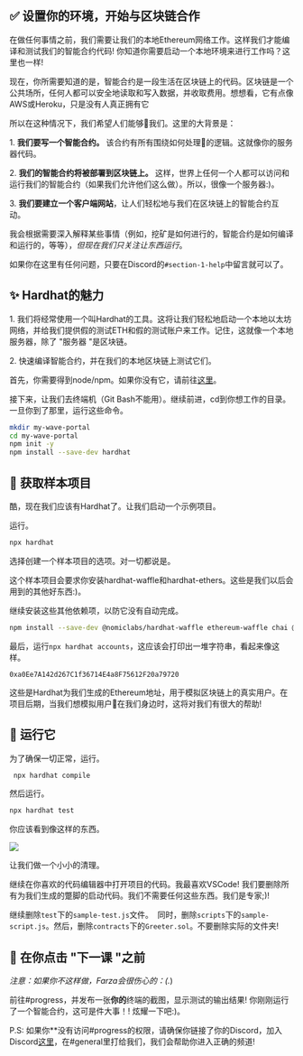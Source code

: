 ✅ 设置你的环境，开始与区块链合作
---------------------------------------------------

在做任何事情之前，我们需要让我们的本地Ethereum网络工作。这样我们才能编译和测试我们的智能合约代码! 你知道你需要启动一个本地环境来进行工作吗？这里也一样!

现在，你所需要知道的是，智能合约是一段生活在区块链上的代码。区块链是一个公共场所，任何人都可以安全地读取和写入数据，并收取费用。想想看，它有点像AWS或Heroku，只是没有人真正拥有它

所以在这种情况下，我们希望人们能够👋我们。这里的大背景是：

1\. **我们要写一个智能合约。** 该合约有所有围绕如何处理👋的逻辑。这就像你的服务器代码。

2\. **我们的智能合约将被部署到区块链上。** 这样，世界上任何一个人都可以访问和运行我们的智能合约（如果我们允许他们这么做）。所以，很像一个服务器:)。

3\. **我们要建立一个客户端网站**，让人们轻松地与我们在区块链上的智能合约互动。

我会根据需要深入解释某些事情（例如，挖矿是如何进行的，智能合约是如何编译和运行的，等等），*但现在我们只关注让东西运行*。 

如果你在这里有任何问题，只要在Discord的`#section-1-help`中留言就可以了。 

✨ Hardhat的魅力
----------------------

1\. 我们将经常使用一个叫Hardhat的工具。这将让我们轻松地启动一个本地以太坊网络，并给我们提供假的测试ETH和假的测试账户来工作。记住，这就像一个本地服务器，除了 "服务器 "是区块链。

2\. 快速编译智能合约，并在我们的本地区块链上测试它们。

首先，你需要得到node/npm。如果你没有它，请前往[这里](https://hardhat.org/tutorial/setting-up-the-environment.html)。

接下来，让我们去终端机（Git Bash不能用）。继续前进，cd到你想工作的目录。一旦你到了那里，运行这些命令。

```bash
mkdir my-wave-portal
cd my-wave-portal
npm init -y
npm install --save-dev hardhat
```


👏 获取样本项目
---------------------------

酷，现在我们应该有Hardhat了。让我们启动一个示例项目。

运行。

```bash
npx hardhat
```

选择创建一个样本项目的选项。对一切都说是。

这个样本项目会要求你安装hardhat-waffle和hardhat-ethers。这些是我们以后会用到的其他好东西:)。

继续安装这些其他依赖项，以防它没有自动完成。

```bash
npm install --save-dev @nomiclabs/hardhat-waffle ethereum-waffle chai @nomiclabs/hardhat-ethers ethers
```

最后，运行`npx hardhat accounts`，这应该会打印出一堆字符串，看起来像这样。

`0xa0Ee7A142d267C1f36714E4a8F75612F20a79720`

这些是Hardhat为我们生成的Ethereum地址，用于模拟区块链上的真实用户。在项目后期，当我们想模拟用户👋在我们身边时，这将对我们有很大的帮助!

🌟 运行它
---------

为了确保一切正常，运行。

```bash
 npx hardhat compile
```
然后运行。

```bash
npx hardhat test
```

你应该看到像这样的东西。

![](https://i.imgur.com/rjPvls0.png)

让我们做一个小小的清理。

继续在你喜欢的代码编辑器中打开项目的代码。我最喜欢VSCode! 我们要删除所有为我们生成的蹩脚的启动代码。我们不需要任何这些东西。我们是专家;)!

继续删除`test`下的`sample-test.js`文件。  同时，删除`scripts`下的`sample-script.js`。然后，删除`contracts`下的`Greeter.sol`。不要删除实际的文件夹!

🚨 在你点击 "下一课 "之前
-------------------------------------------

*注意：如果你不这样做，Farza会很伤心的：(.*)

前往#progress，并发布一张**你的**终端的截图，显示测试的输出结果! 你刚刚运行了一个智能合约，这可是件大事！! 炫耀一下吧:)。

P.S: 如果你**没有访问#progress的权限，请确保你链接了你的Discord，加入Discord[这里](https://discord.gg/mXDqs6Ubcc)，在#general里打给我们，我们会帮助你进入正确的频道!

